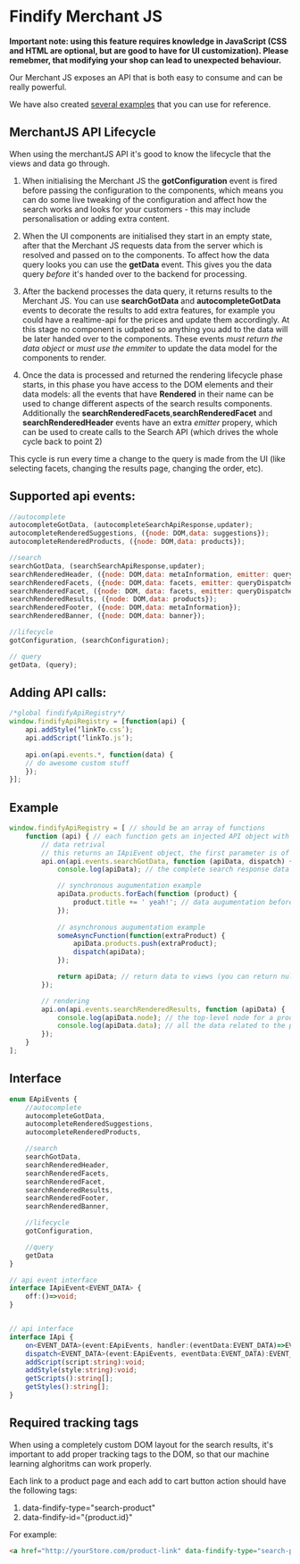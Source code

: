 # Findify Merchant JS

__Important note: using this feature requires knowledge in JavaScript (CSS and HTML are optional, but are good to have for UI customization). Please remebmer, that modifying your shop can lead to unexpected behaviour.__

Our Merchant JS exposes an API that is both easy to consume and can be really powerful. 

We have also created [several examples](examples/README.md) that you can use for reference. 

## MerchantJS API Lifecycle

When using the merchantJS API it's good to know the lifecycle that the views and data go through.

1. When initialising the Merchant JS the __gotConfiguration__ event is fired before passing the configuration to the components, which means you can do some live tweaking of the configuration and affect how the search works and looks for your customers - this may include personalisation or adding extra content.

2. When the UI components are initialised they start in an empty state, after that the Merchant JS requests data from the server which is resolved and passed on to the components. To affect how the data query looks you can use the __getData__ event. This gives you the data query *before* it's handed over to the backend for processing.

3. After the backend processes the data query, it returns results to the Merchant JS. You can use __searchGotData__ and __autocompleteGotData__ events to decorate the results to add extra features, for example you could have a realtime-api for the prices and update them accordingly. At this stage no component is udpated so anything you add to the data will be later handed over to the components. These events *must return the data object* or *must use the emmiter* to update the data model for the components to render.

4. Once the data is processed and returned the rendering lifecycle phase starts, in this phase you have access to the DOM elements and their data models: all the events that have __Rendered__ in their name can be used to change different aspects of the search results components. Additionally the __searchRenderedFacets__,__searchRenderedFacet__ and __searchRenderedHeader__ events have an extra *emitter* propery, which can be used to create calls to the Search API (which drives the whole cycle back to point 2)

This cycle is run every time a change to the query is made from the UI (like selecting facets, changing the results page, changing the order, etc).

## Supported api events:

```javascript
//autocomplete    
autocompleteGotData, (autocompleteSearchApiResponse,updater);    
autocompleteRenderedSuggestions, ({node: DOM,data: suggestions});    
autocompleteRenderedProducts, ({node: DOM,data: products});   

//search    
searchGotData, (searchSearchApiResponse,updater);   
searchRenderedHeader, ({node: DOM,data: metaInformation, emitter: queryDispatcher});  
searchRenderedFacets, ({node: DOM,data: facets, emitter: queryDispatcher});  
searchRenderedFacet, ({node: DOM, data: facets, emitter: queryDispatcher});
searchRenderedResults, ({node: DOM,data: products});  
searchRenderedFooter, ({node: DOM,data: metaInformation});  
searchRenderedBanner, ({node: DOM,data: banner});  

//lifecycle
gotConfiguration, (searchConfiguration);

// query
getData, (query);
```

## Adding API calls:

```javascript
/*global findifyApiRegistry*/
window.findifyApiRegistry = [function(api) {
	api.addStyle(‘linkTo.css’);
    api.addScript(‘linkTo.js’);
    
    api.on(api.events.*, function(data) {
	// do awesome custom stuff
    });
}];
```


## Example

```javascript
window.findifyApiRegistry = [ // should be an array of functions 
    function (api) { // each function gets an injected API object with the IApi interface
        // data retrival
        // this returns an IApiEvent object, the first parameter is of EApiEventsType
        api.on(api.events.searchGotData, function (apiData, dispatch) { 
            console.log(apiData); // the complete search response data

            // synchronous augumentation example
            apiData.products.forEach(function (product) {
                product.title += ' yeah!'; // data augumentation before the views receive it
            });
            
            // asynchronous augumentation example
            someAsyncFunction(function(extraProduct) {
            	apiData.products.push(extraProduct);
            	dispatch(apiData);
            });

            return apiData; // return data to views (you can return null if you use dispatch(apiData);
        });

        // rendering
        api.on(api.events.searchRenderedResults, function (apiData) {
            console.log(apiData.node); // the top-level node for a product box (after augumentation)
            console.log(apiData.data); // all the data related to the product
        });
    }
];
```

## Interface

```typescript
enum EApiEvents {
    //autocomplete
    autocompleteGotData,
    autocompleteRenderedSuggestions,
    autocompleteRenderedProducts,

    //search
    searchGotData,
    searchRenderedHeader,
    searchRenderedFacets,
    searchRenderedFacet,
    searchRenderedResults,
    searchRenderedFooter,
    searchRenderedBanner,

    //lifecycle
    gotConfiguration,

    //query
    getData
}

// api event interface
interface IApiEvent<EVENT_DATA> {
    off:()=>void;
}


// api interface
interface IApi {
    on<EVENT_DATA>(event:EApiEvents, handler:(eventData:EVENT_DATA)=>EVENT_DATA):IApiEvent<EVENT_DATA>;
    dispatch<EVENT_DATA>(event:EApiEvents, eventData:EVENT_DATA):EVENT_DATA;
    addScript(script:string):void;
    addStyle(style:string):void;
    getScripts():string[];
    getStyles():string[];
}
```

## Required tracking tags
When using a completely custom DOM layout for the search results, it's important to add proper tracking tags to the DOM, so that our machine learning alghoritms can work properly.

Each link to a product page and each add to cart button action should have the following tags:

1. data-findify-type="search-product"
2. data-findify-id="{product.id}"

For example:
```html
<a href="http://yourStore.com/product-link" data-findify-type="search-product" data-findify-id="5280418631">Go to product</a>
```